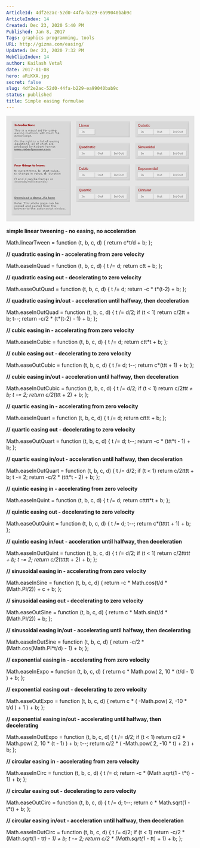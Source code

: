 ```yaml
---
ArticleId: 4df2e2ac-52d0-44fa-b229-ea99040bab9c
ArticleIndex: 14
Created: Dec 23, 2020 5:40 PM
Published: Jan 8, 2017
Tags: graphics programming, tools
URL: http://gizma.com/easing/ 
Updated: Dec 23, 2020 7:32 PM
WebClipIndex: 14
author: Kailash Vetal
date: 2017-01-08
hero: aRiKXA.jpg
secret: false
slug: 4df2e2ac-52d0-44fa-b229-ea99040bab9c
status: published
title: Simple easing formulae
---
```

![14%20bfd3cada04294fed8b029100f8c50f02/easing.gif](14%20bfd3cada04294fed8b029100f8c50f02/easing.gif)

**simple linear tweening - no easing, no acceleration**

Math.linearTween = function (t, b, c, d) {
return c*t/d + b;
};

**// quadratic easing in - accelerating from zero velocity**

Math.easeInQuad = function (t, b, c, d) {
t /= d;
return c*t*t + b;
};

**// quadratic easing out - decelerating to zero velocity**

Math.easeOutQuad = function (t, b, c, d) {
t /= d;
return -c * t*(t-2) + b;
};

**// quadratic easing in/out - acceleration until halfway, then deceleration**

Math.easeInOutQuad = function (t, b, c, d) {
t /= d/2;
if (t < 1) return c/2*t*t + b;
t--;
return -c/2 * (t*(t-2) - 1) + b;
};

**// cubic easing in - accelerating from zero velocity**

Math.easeInCubic = function (t, b, c, d) {
t /= d;
return c*t*t*t + b;
};

**// cubic easing out - decelerating to zero velocity**

Math.easeOutCubic = function (t, b, c, d) {
t /= d;
t--;
return c*(t*t*t + 1) + b;
};

**// cubic easing in/out - acceleration until halfway, then deceleration**

Math.easeInOutCubic = function (t, b, c, d) {
t /= d/2;
if (t < 1) return c/2*t*t*t + b;
t -= 2;
return c/2*(t*t*t + 2) + b;
};

**// quartic easing in - accelerating from zero velocity**

Math.easeInQuart = function (t, b, c, d) {
t /= d;
return c*t*t*t*t + b;
};

**// quartic easing out - decelerating to zero velocity**

Math.easeOutQuart = function (t, b, c, d) {
t /= d;
t--;
return -c * (t*t*t*t - 1) + b;
};

**// quartic easing in/out - acceleration until halfway, then deceleration**

Math.easeInOutQuart = function (t, b, c, d) {
t /= d/2;
if (t < 1) return c/2*t*t*t*t + b;
t -= 2;
return -c/2 * (t*t*t*t - 2) + b;
};

**// quintic easing in - accelerating from zero velocity**

Math.easeInQuint = function (t, b, c, d) {
t /= d;
return c*t*t*t*t*t + b;
};

**// quintic easing out - decelerating to zero velocity**

Math.easeOutQuint = function (t, b, c, d) {
t /= d;
t--;
return c*(t*t*t*t*t + 1) + b;
};

**// quintic easing in/out - acceleration until halfway, then deceleration**

Math.easeInOutQuint = function (t, b, c, d) {
t /= d/2;
if (t < 1) return c/2*t*t*t*t*t + b;
t -= 2;
return c/2*(t*t*t*t*t + 2) + b;
};

**// sinusoidal easing in - accelerating from zero velocity**

Math.easeInSine = function (t, b, c, d) {
return -c * Math.cos(t/d * (Math.PI/2)) + c + b;
};

**// sinusoidal easing out - decelerating to zero velocity**

Math.easeOutSine = function (t, b, c, d) {
return c * Math.sin(t/d * (Math.PI/2)) + b;
};

**// sinusoidal easing in/out - accelerating until halfway, then decelerating**

Math.easeInOutSine = function (t, b, c, d) {
return -c/2 * (Math.cos(Math.PI*t/d) - 1) + b;
};

**// exponential easing in - accelerating from zero velocity**

Math.easeInExpo = function (t, b, c, d) {
return c * Math.pow( 2, 10 * (t/d - 1) ) + b;
};

**// exponential easing out - decelerating to zero velocity**

Math.easeOutExpo = function (t, b, c, d) {
return c * ( -Math.pow( 2, -10 * t/d ) + 1 ) + b;
};

**// exponential easing in/out - accelerating until halfway, then decelerating**

Math.easeInOutExpo = function (t, b, c, d) {
t /= d/2;
if (t < 1) return c/2 * Math.pow( 2, 10 * (t - 1) ) + b;
t--;
return c/2 * ( -Math.pow( 2, -10 * t) + 2 ) + b;
};

**// circular easing in - accelerating from zero velocity**

Math.easeInCirc = function (t, b, c, d) {
t /= d;
return -c * (Math.sqrt(1 - t*t) - 1) + b;
};

**// circular easing out - decelerating to zero velocity**

Math.easeOutCirc = function (t, b, c, d) {
t /= d;
t--;
return c * Math.sqrt(1 - t*t) + b;
};

**// circular easing in/out - acceleration until halfway, then deceleration**

Math.easeInOutCirc = function (t, b, c, d) {
t /= d/2;
if (t < 1) return -c/2 * (Math.sqrt(1 - t*t) - 1) + b;
t -= 2;
return c/2 * (Math.sqrt(1 - t*t) + 1) + b;
};
